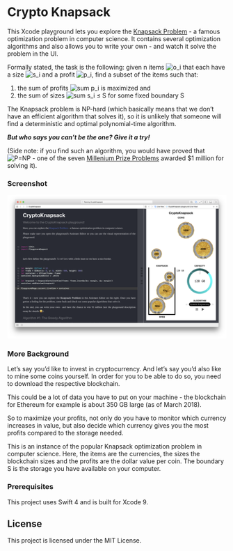 # Crypto Knapsack

This Xcode playground lets you explore the [Knapsack Problem](https://en.wikipedia.org/wiki/Knapsack_problem) - a
famous optimization problem in computer science.
It contains several optimization algorithms and also allows you
to write your own - and watch it solve the problem in the UI.

Formally stated, the task is the following: given n items
![o_i](https://timodenk.com/api/tex2img/o_i?format=svg)
that each have a size ![s_i](https://timodenk.com/api/tex2img/s_i?format=svg)
and a profit ![p_i](https://timodenk.com/api/tex2img/p_i?format=svg),
find a subset of the items such that:
1. the sum of profits ![sum p_i](https://timodenk.com/api/tex2img/%5Csum_i%20p_i?format=svg) is maximized and
2. the sum of sizes ![sum s_i ≤ S](https://timodenk.com/api/tex2img/%5Csum_i%20s_i%20%5Cleq%20S?format=svg) for some fixed boundary S

The Knapsack problem is NP-hard (which basically means that we don’t have an efficient
algorithm that solves it), so it is unlikely that someone will find a deterministic and
optimal polynomial-time algorithm.

**_But who says you can’t be the one? Give it a try!_**

(Side note: if you find such an algorithm, you would have proved that
![P=NP](https://timodenk.com/api/tex2img/%5Cmathcal%7BP%7D%3D%5Cmathcal%7BNP%7D?format=svg) -
one of the seven [Millenium Prize Problems](https://en.wikipedia.org/wiki/Millennium_Prize_Problems)
awarded $1 million for solving it).

### Screenshot
![Screenshots](project-docs/screenshot_1.png)

### More Background
Let’s say you’d like to invest in cryptocurrency.
And let’s say you’d also like to mine some coins yourself.
In order for you to be able to do so, you need to download the respective blockchain.

This could be a lot of data you have to put on your machine - the blockchain for Ethereum for example is about 350 GB
large (as of March 2018). 

So to maximize your profits, not only do you have to monitor which currency increases in value,
but also decide which currency gives you the most profits compared to the storage needed.

This is an instance of the popular Knapsack optimization problem in 
computer science. Here, the items are the currencies, the sizes the 
blockchain sizes and the profits are the dollar value per coin. The 
boundary S is the storage you have available on your computer.

### Prerequisites

This project uses Swift 4 and is built for Xcode 9.

## License

This project is licensed under the MIT License.